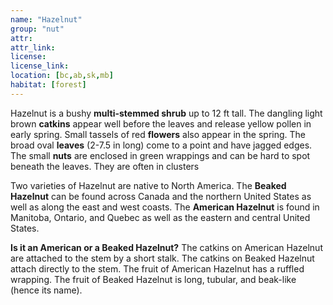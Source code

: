 ```yaml
---
name: "Hazelnut"
group: "nut"
attr:
attr_link:
license:
license_link:
location: [bc,ab,sk,mb]
habitat: [forest]
---
```

Hazelnut is a bushy **multi-stemmed shrub** up to 12 ft tall. The dangling light brown **catkins** appear well before the leaves and release yellow pollen in early spring. Small tassels of red **flowers** also appear in the spring. The broad oval **leaves** (2-7.5 in long) come to a point and have jagged edges. The small **nuts** are enclosed in green wrappings and can be hard to spot beneath the leaves. They are often in clusters

Two varieties of Hazelnut are native to North America. The **Beaked Hazelnut** can be found across Canada and the northern United States as well as along the east and west coasts. The **American Hazelnut** is found in Manitoba, Ontario, and Quebec as well as the eastern and central United States.

**Is it an American or a Beaked Hazelnut?** The catkins on American Hazelnut are attached to the stem by a short stalk. The catkins on Beaked Hazelnut attach directly to the stem. The fruit of American Hazelnut has a ruffled wrapping. The fruit of Beaked Hazelnut is long, tubular, and beak-like (hence its name).
